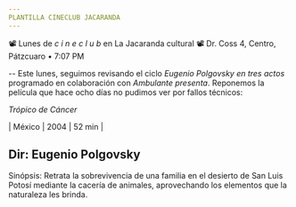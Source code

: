 ```yaml
---
PLANTILLA CINECLUB JACARANDA
---
```


📽  Lunes de *c i n e c l u b* en La Jacaranda cultural  📽
Dr. Coss 4, Centro, Pátzcuaro • 7:07 PM

--
Este lunes, seguimos revisando el ciclo _Eugenio Polgovsky en tres actos_ programado en colaboración con *Ambulante presenta*. Reponemos la película que hace ocho días no pudimos ver por fallos técnicos:

*Trópico de Cáncer*

| México | 2004 | 52 min |

Dir: Eugenio Polgovsky
--
Sinópsis: Retrata la sobrevivencia de una familia en el desierto de San Luis Potosí mediante la cacería de animales, aprovechando los elementos que la naturaleza les brinda.
